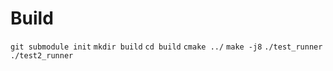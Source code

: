 
# Build

```git submodule init```
```mkdir build```
```cd build```
```cmake ../```
```make -j8```
```./test_runner```
```./test2_runner```

